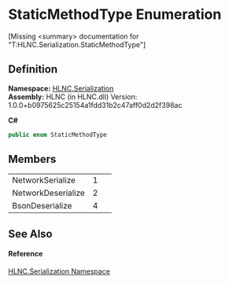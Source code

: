 # StaticMethodType Enumeration


\[Missing &lt;summary&gt; documentation for "T:HLNC.Serialization.StaticMethodType"\]



## Definition
**Namespace:** <a href="N_HLNC_Serialization">HLNC.Serialization</a>  
**Assembly:** HLNC (in HLNC.dll) Version: 1.0.0+b0975625c25154a1fdd31b2c47aff0d2d2f398ac

**C#**
``` C#
public enum StaticMethodType
```



## Members
<table>
<tr>
<td>NetworkSerialize</td>
<td>1</td>
<td> </td></tr>
<tr>
<td>NetworkDeserialize</td>
<td>2</td>
<td> </td></tr>
<tr>
<td>BsonDeserialize</td>
<td>4</td>
<td> </td></tr>
</table>

## See Also


#### Reference
<a href="N_HLNC_Serialization">HLNC.Serialization Namespace</a>  

